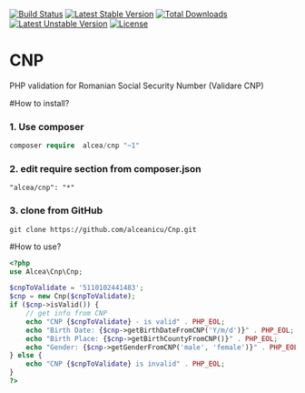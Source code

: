 [![Build Status](https://travis-ci.org/alceanicu/cnp.svg?branch=master)](https://travis-ci.org/alceanicu/cnp) [![Latest Stable Version](https://poser.pugx.org/alcea/cnp/v/stable.svg)](https://packagist.org/packages/alcea/cnp) [![Total Downloads](https://poser.pugx.org/alcea/cnp/downloads.svg)](https://packagist.org/packages/alcea/cnp) [![Latest Unstable Version](https://poser.pugx.org/alcea/cnp/v/unstable.svg)](https://packagist.org/packages/alcea/cnp) [![License](https://poser.pugx.org/alcea/cnp/license.svg)](https://packagist.org/packages/alcea/cnp)

# CNP
PHP validation for Romanian Social Security Number (Validare CNP)

#How to install?

### 1. Use composer
```php
composer require  alcea/cnp "~1"
```

### 2. edit require section from composer.json
```
"alcea/cnp": "*"
```

### 3. clone from GitHub
```
git clone https://github.com/alceanicu/Cnp.git
```

#How to use?

```php
<?php
use Alcea\Cnp\Cnp;

$cnpToValidate = '5110102441483';
$cnp = new Cnp($cnpToValidate);
if ($cnp->isValid()) {
    // get info from CNP
    echo "CNP {$cnpToValidate} - is valid" . PHP_EOL;
    echo "Birth Date: {$cnp->getBirthDateFromCNP('Y/m/d')}" . PHP_EOL;
    echo "Birth Place: {$cnp->getBirthCountyFromCNP()}" . PHP_EOL;
    echo "Gender: {$cnp->getGenderFromCNP('male', 'female')}" . PHP_EOL;
} else {
    echo "CNP {$cnpToValidate} is invalid" . PHP_EOL;
}
?>
```
